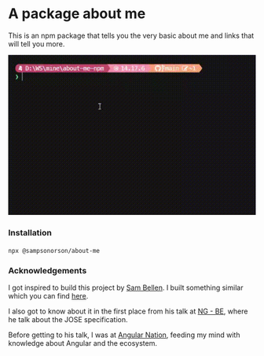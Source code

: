 # A package about me

This is an npm package that tells you the very basic about me and links that will tell you more.

![A preview of the package](about-me-npm.gif)

### Installation

`npx @sampsonorson/about-me`

### Acknowledgements

I got inspired to build this project by [Sam Bellen](https://sambego.tech). I built something similar 
which you can find [here](https://github.com/Sambego/about-me-npm).

I also got to know about it in the first place from his talk at [NG - BE](https://www.youtube.com/watch?v=lGvdqP70dzQ), 
where he talk about the JOSE specification.

Before getting to his talk, I was at [Angular Nation](https://www.angularnation.net), feeding my mind with knowledge 
about Angular and the ecosystem.